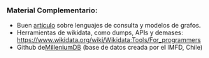 ### Material Complementario: 

  - Buen [artículo](https://arxiv.org/abs/1610.06264) sobre lenguajes de consulta y modelos de grafos. 
  - Herramientas de wikidata, como dumps, APIs y demases: https://www.wikidata.org/wiki/Wikidata:Tools/For_programmers
  - Github de[MilleniumDB](https://github.com/MillenniumDB/MillenniumDB) (base de datos creada por el IMFD, Chile)

